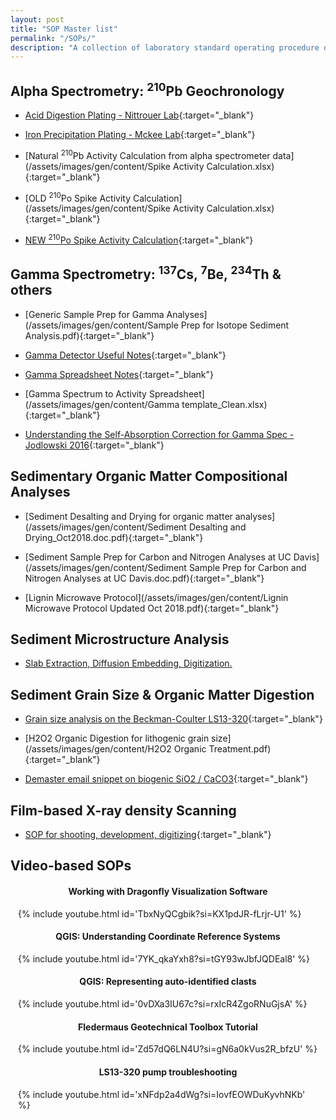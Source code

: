```yaml
---
layout: post
title: "SOP Master list"
permalink: "/SOPs/"
description: "A collection of laboratory standard operating procedure documents, spreadsheets, and tips."
---
```




## Alpha Spectrometry: <sup>210</sup>Pb Geochronology

 - [Acid Digestion Plating - Nittrouer Lab](/assets/images/gen/content/pb210-nittrouer.pdf){:target="_blank"}
 
 - [Iron Precipitation Plating - Mckee Lab](/assets/images/gen/content/Pb210SedimentGeochronology.pdf){:target="_blank"}

 - [Natural <sup>210</sup>Pb Activity Calculation from alpha spectrometer data](/assets/images/gen/content/Spike Activity Calculation.xlsx){:target="_blank"}

 - [OLD <sup>210</sup>Po Spike Activity Calculation](/assets/images/gen/content/Spike Activity Calculation.xlsx){:target="_blank"}

 - [NEW <sup>210</sup>Po Spike Activity Calculation](/assets/images/gen/content/SpikeActCalc_UpdatedAug2023.xlsx){:target="_blank"}

## Gamma Spectrometry: <sup>137</sup>Cs, <sup>7</sup>Be, <sup>234</sup>Th & others

 - [Generic Sample Prep for Gamma Analyses](/assets/images/gen/content/Sample Prep for Isotope Sediment Analysis.pdf){:target="_blank"}

 - [Gamma Detector Useful Notes](/assets/images/gen/content/GammaDetectorNotes.pdf){:target="_blank"}

  - [Gamma Spreadsheet Notes](/assets/images/gen/content/GammaTemplateSheetNotes.pdf){:target="_blank"}

 - [Gamma Spectrum to Activity Spreadsheet](/assets/images/gen/content/Gamma template_Clean.xlsx){:target="_blank"}

 - [Understanding the Self-Absorption Correction for Gamma Spec - Jodlowski 2016](/assets/images/gen/content/Jodlowski2016.pdf){:target="_blank"}

## Sedimentary Organic Matter Compositional Analyses

 - [Sediment Desalting and Drying for organic matter analyses](/assets/images/gen/content/Sediment Desalting and Drying_Oct2018.doc.pdf){:target="_blank"}

 - [Sediment Sample Prep for Carbon and Nitrogen Analyses at UC Davis](/assets/images/gen/content/Sediment Sample Prep for Carbon and Nitrogen Analyses at UC Davis.doc.pdf){:target="_blank"}

 - [Lignin Microwave Protocol](/assets/images/gen/content/Lignin Microwave Protocol Updated Oct 2018.pdf){:target="_blank"}

## Sediment Microstructure Analysis

 - [Slab Extraction, Diffusion Embedding, Digitization.](https://wa-canyons.github.io/blog/2022-01-01-Sediment-Core-Microstructure/)


## Sediment Grain Size & Organic Matter Digestion

 - [Grain size analysis on the Beckman-Coulter LS13-320](/assets/images/gen/content/SOP_LS13320.docx.pdf){:target="_blank"}

 - [H2O2 Organic Digestion for lithogenic grain size](/assets/images/gen/content/H2O2 Organic Treatment.pdf){:target="_blank"}

 - [Demaster email snippet on biogenic SiO2 / CaCO3](/assets/images/gen/content/demaster_blurb.pdf){:target="_blank"}

## Film-based X-ray density Scanning

 - [SOP for shooting, development, digitizing](/assets/images/gen/content/xray_sop.pdf){:target="_blank"}

## Video-based SOPs

<h4 style="text-align: center;">Working with Dragonfly Visualization Software</h4>
<div style="max-width: 480px; margin: 0 auto;">
  {% include youtube.html id='TbxNyQCgbik?si=KX1pdJR-fLrjr-U1' %}
</div>

<h4 style="text-align: center;">QGIS: Understanding Coordinate Reference Systems</h4>
<div style="max-width: 480px; margin: 0 auto;">
  {% include youtube.html id='7YK_qkaYxh8?si=tGY93wJbfJQDEal8' %}
</div>

<h4 style="text-align: center;">QGIS: Representing auto-identified clasts </h4>
<div style="max-width: 480px; margin: 0 auto;">
  {% include youtube.html id='0vDXa3IU67c?si=rxIcR4ZgoRNuGjsA' %}
</div>

<h4 style="text-align: center;">Fledermaus Geotechnical Toolbox Tutorial</h4>
<div style="max-width: 480px; margin: 0 auto;">
  {% include youtube.html id='Zd57dQ6LN4U?si=gN6a0kVus2R_bfzU' %}
</div>

<h4 style="text-align: center;">LS13-320 pump troubleshooting</h4>
<div style="max-width: 480px; margin: 0 auto;">
  {% include youtube.html id='xNFdp2a4dWg?si=IovfEOWDuKyvhNKb' %}
</div>

